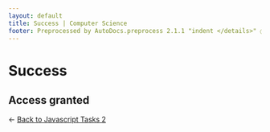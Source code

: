 ```yaml
---
layout: default
title: Success | Computer Science
footer: Preprocessed by AutoDocs.preprocess 2.1.1 "indent </details>" ⓒ Starwort, 2020
---
```


# Success

## Access granted

← [Back to Javascript Tasks 2](./index.html)
